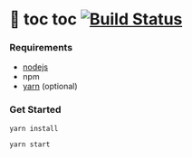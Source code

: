 # :hankey: toc toc [![Build Status](https://travis-ci.org/ImaMonsta/toc-toc.svg?branch=master)](https://travis-ci.org/ImaMonsta/toc-toc)

### Requirements
- [nodejs](https://nodejs.org)
- npm
- [yarn](https://yarnpkg.com) (optional)

### Get Started 

```
yarn install

yarn start
```